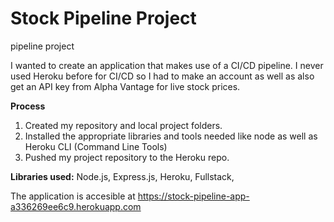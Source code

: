 # Stock Pipeline Project
pipeline project

I wanted to create an application that makes use of a CI/CD pipeline. I never used Heroku before for CI/CD so I had to make an 
account as well as also get an API key from Alpha Vantage for live stock prices.

**Process**
1. Created my repository and local project folders. 
2. Installed the appropriate libraries and tools needed like node as well as Heroku CLI (Command Line Tools)
3. Pushed my project repository to the Heroku repo.

**Libraries used:**
Node.js, Express.js, Heroku, Fullstack,

The application is accesible at
https://stock-pipeline-app-a336269ee6c9.herokuapp.com
